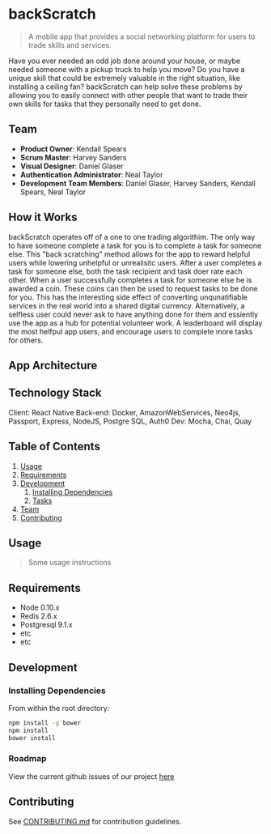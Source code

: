 # backScratch

> A mobile app that provides a social networking platform for users to trade skills and services.

Have you ever needed an odd job done around your house, or maybe needed someone with a pickup truck to help you move?  Do you have a unique skill that could be extremely valuable in the right situation, like installing a ceiling fan?  backScratch can help solve these problems by allowing you to easily connect with other people that want to trade their own skills for tasks that they personally need to get done.

## Team

  - __Product Owner__: Kendall Spears
  - __Scrum Master__: Harvey Sanders
  - __Visual Designer__: Daniel Glaser
  - __Authentication Administrator__: Neal Taylor
  - __Development Team Members__: Daniel Glaser, Harvey Sanders, Kendall Spears, Neal Taylor

## How it Works

backScratch operates off of a one to one trading algorithim.  The only way to have someone complete a task for you is to complete a task for someone else.  This "back scratching" method allows for the app to reward helpful users while lowering
unhelpful or unrealisitc users.  After a user completes a task for someone else, both the task recipient and task doer rate each other.  When a user successfully completes a task for someone else he is awarded a coin.  These coins can then be used to request tasks to be done for you.  This has the interesting side effect of converting unqunatifiable services in the real world into a shared digital currency.  Alternatively, a selfless user could never ask to have anything done for them and essiently use the app as a hub for potential volunteer work.  A leaderboard will display the most helfpul app users, and encourage users to complete more tasks for others.

## App Architecture

## Technology Stack

Client: React Native
Back-end: Docker, AmazonWebServices, Neo4js, Passport, Express, NodeJS, Postgre SQL, Auth0
Dev: Mocha, Chai, Quay

## Table of Contents

1. [Usage](#Usage)
1. [Requirements](#requirements)
1. [Development](#development)
    1. [Installing Dependencies](#installing-dependencies)
    1. [Tasks](#tasks)
1. [Team](#team)
1. [Contributing](#contributing)

## Usage

> Some usage instructions

## Requirements

- Node 0.10.x
- Redis 2.6.x
- Postgresql 9.1.x
- etc
- etc

## Development

### Installing Dependencies

From within the root directory:

```sh
npm install -g bower
npm install
bower install
```

### Roadmap

View the current github issues of our project [here](https://github.com/infinitetoast/backScratcher/issues)

## Contributing

See [CONTRIBUTING.md](CONTRIBUTING.md) for contribution guidelines.
